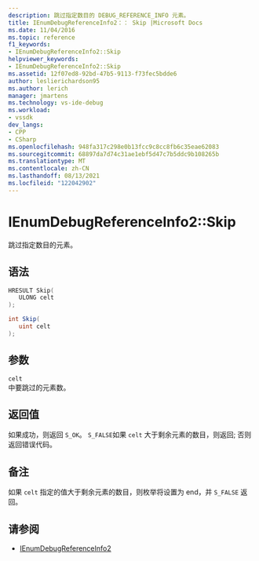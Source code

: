 ```yaml
---
description: 跳过指定数目的 DEBUG_REFERENCE_INFO 元素。
title: IEnumDebugReferenceInfo2：： Skip |Microsoft Docs
ms.date: 11/04/2016
ms.topic: reference
f1_keywords:
- IEnumDebugReferenceInfo2::Skip
helpviewer_keywords:
- IEnumDebugReferenceInfo2::Skip
ms.assetid: 12f07ed8-92bd-47b5-9113-f73fec5bdde6
author: leslierichardson95
ms.author: lerich
manager: jmartens
ms.technology: vs-ide-debug
ms.workload:
- vssdk
dev_langs:
- CPP
- CSharp
ms.openlocfilehash: 948fa317c298e0b13fcc9c8cc8fb6c35eae62083
ms.sourcegitcommit: 68897da7d74c31ae1ebf5d47c7b5ddc9b108265b
ms.translationtype: MT
ms.contentlocale: zh-CN
ms.lasthandoff: 08/13/2021
ms.locfileid: "122042902"
---
```

# <a name="ienumdebugreferenceinfo2skip"></a>IEnumDebugReferenceInfo2::Skip
跳过指定数目的元素。

## <a name="syntax"></a>语法

```cpp
HRESULT Skip(
   ULONG celt
);
```

```csharp
int Skip(
   uint celt
);
```

## <a name="parameters"></a>参数
`celt`\
中要跳过的元素数。

## <a name="return-value"></a>返回值
 如果成功，则返回 `S_OK`。 `S_FALSE`如果 `celt` 大于剩余元素的数目，则返回; 否则返回错误代码。

## <a name="remarks"></a>备注
 如果 `celt` 指定的值大于剩余元素的数目，则枚举将设置为 end，并 `S_FALSE` 返回。

## <a name="see-also"></a>请参阅
- [IEnumDebugReferenceInfo2](../../../extensibility/debugger/reference/ienumdebugreferenceinfo2.md)
